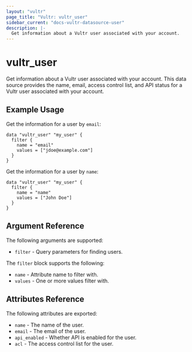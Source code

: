 ```yaml
---
layout: "vultr"
page_title: "Vultr: vultr_user"
sidebar_current: "docs-vultr-datasource-user"
description: |-
  Get information about a Vultr user associated with your account.
---
```


# vultr_user

Get information about a Vultr user associated with your account. This data source provides the name, email, access control list, and API status for a Vultr user associated with your account.

## Example Usage

Get the information for a user by `email`:

```hcl
data "vultr_user" "my_user" {
  filter {
    name = "email"
    values = ["jdoe@example.com"]
  }
}
```

Get the information for a user by `name`:

```hcl
data "vultr_user" "my_user" {
  filter {
    name = "name"
    values = ["John Doe"]
  }
}
```

## Argument Reference

The following arguments are supported:

* `filter` - Query parameters for finding users.

The `filter` block supports the following:

* `name` - Attribute name to filter with.
* `values` - One or more values filter with.

## Attributes Reference

The following attributes are exported:

* `name` - The name of the user.
* `email` - The email of the user.
* `api_enabled` - Whether API is enabled for the user.
* `acl` - The access control list for the user.